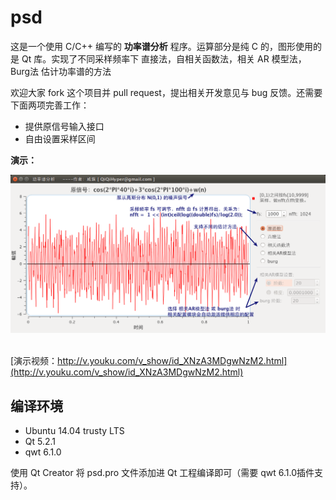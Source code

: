 psd
===

这是一个使用 C/C++ 编写的 **功率谱分析** 程序。运算部分是纯 C 的，图形使用的是 Qt 库。实现了不同采样频率下 直接法，自相关函数法，相关 AR 模型法， Burg法 估计功率谱的方法

欢迎大家 fork 这个项目并 pull request，提出相关开发意见与 bug 反馈。还需要下面两项完善工作：

- 提供原信号输入接口
- 自由设置采样区间

**演示：**

![](img/1.png)

<br/>[演示视频：http://v.youku.com/v_show/id_XNzA3MDgwNzM2.html](http://v.youku.com/v_show/id_XNzA3MDgwNzM2.html)

## 编译环境

- Ubuntu 14.04 trusty LTS
- Qt 5.2.1
- qwt 6.1.0

使用 Qt Creator 将 psd.pro 文件添加进 Qt 工程编译即可（需要 qwt 6.1.0插件支持）。
